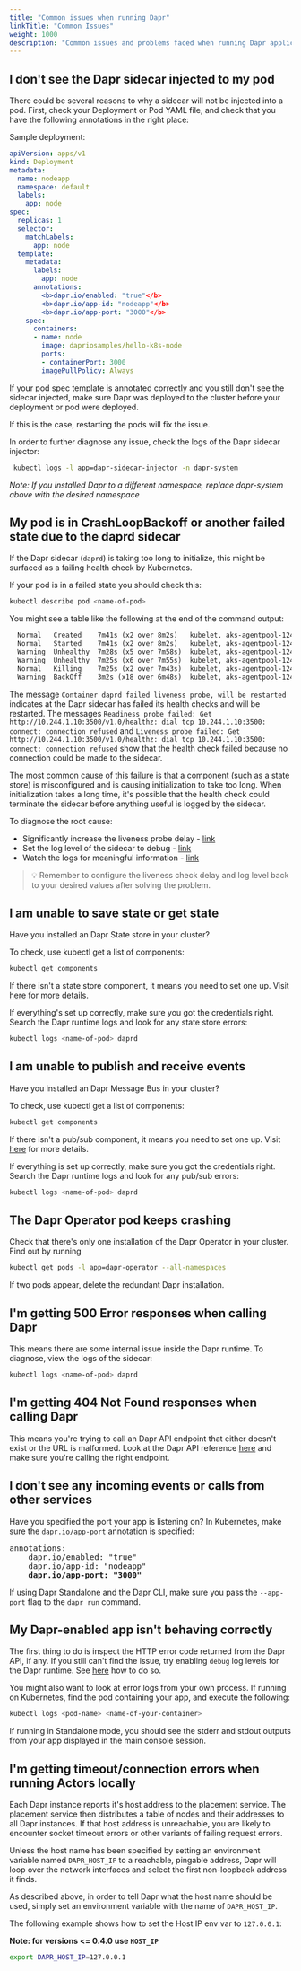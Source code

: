 ```yaml
---
title: "Common issues when running Dapr"
linkTitle: "Common Issues"
weight: 1000
description: "Common issues and problems faced when running Dapr applications"
---
```


## I don't see the Dapr sidecar injected to my pod

There could be several reasons to why a sidecar will not be injected into a pod.
First, check your Deployment or Pod YAML file, and check that you have the following annotations in the right place:

Sample deployment:

```yaml
apiVersion: apps/v1
kind: Deployment
metadata:
  name: nodeapp
  namespace: default
  labels:
    app: node
spec:
  replicas: 1
  selector:
    matchLabels:
      app: node
  template:
    metadata:
      labels:
        app: node
      annotations:
        <b>dapr.io/enabled: "true"</b>
        <b>dapr.io/app-id: "nodeapp"</b>
        <b>dapr.io/app-port: "3000"</b>
    spec:
      containers:
      - name: node
        image: dapriosamples/hello-k8s-node
        ports:
        - containerPort: 3000
        imagePullPolicy: Always
```

If your pod spec template is annotated correctly and you still don't see the sidecar injected, make sure Dapr was deployed to the cluster before your deployment or pod were deployed.

If this is the case, restarting the pods will fix the issue.

In order to further diagnose any issue, check the logs of the Dapr sidecar injector:

```bash
 kubectl logs -l app=dapr-sidecar-injector -n dapr-system
```

*Note: If you installed Dapr to a different namespace, replace dapr-system above with the desired namespace*

## My pod is in CrashLoopBackoff or another failed state due to the daprd sidecar 

If the Dapr sidecar (`daprd`) is taking too long to initialize, this might be surfaced as a failing health check by Kubernetes. 

If your pod is in a failed state you should check this:

```bash
kubectl describe pod <name-of-pod>
```

You might see a table like the following at the end of the command output:

```txt
  Normal   Created    7m41s (x2 over 8m2s)   kubelet, aks-agentpool-12499885-vmss000000  Created container daprd
  Normal   Started    7m41s (x2 over 8m2s)   kubelet, aks-agentpool-12499885-vmss000000  Started container daprd
  Warning  Unhealthy  7m28s (x5 over 7m58s)  kubelet, aks-agentpool-12499885-vmss000000  Readiness probe failed: Get http://10.244.1.10:3500/v1.0/healthz: dial tcp 10.244.1.10:3500: connect: connection refused
  Warning  Unhealthy  7m25s (x6 over 7m55s)  kubelet, aks-agentpool-12499885-vmss000000  Liveness probe failed: Get http://10.244.1.10:3500/v1.0/healthz: dial tcp 10.244.1.10:3500: connect: connection refused
  Normal   Killing    7m25s (x2 over 7m43s)  kubelet, aks-agentpool-12499885-vmss000000  Container daprd failed liveness probe, will be restarted
  Warning  BackOff    3m2s (x18 over 6m48s)  kubelet, aks-agentpool-12499885-vmss000000  Back-off restarting failed container
```

The message `Container daprd failed liveness probe, will be restarted` indicates at the Dapr sidecar has failed its health checks and will be restarted. The messages `Readiness probe failed: Get http://10.244.1.10:3500/v1.0/healthz: dial tcp 10.244.1.10:3500: connect: connection refused` and `Liveness probe failed: Get http://10.244.1.10:3500/v1.0/healthz: dial tcp 10.244.1.10:3500: connect: connection refused` show that the health check failed because no connection could be made to the sidecar.

The most common cause of this failure is that a component (such as a state store) is misconfigured and is causing initialization to take too long. When initialization takes a long time, it's possible that the health check could terminate the sidecar before anything useful is logged by the sidecar.

To diagnose the root cause:

- Significantly increase the liveness probe delay - [link](../../howto/configure-k8s/README.md)
- Set the log level of the sidecar to debug - [link](./logs.md#setting-the-sidecar-log-level)
- Watch the logs for meaningful information - [link](./logs.md#viewing-logs-on-kubernetes)

> :bulb: Remember to configure the liveness check delay and log level back to your desired values after solving the problem.

## I am unable to save state or get state

Have you installed an Dapr State store in your cluster?

To check, use kubectl get a list of components:

```bash
kubectl get components
```

If there isn't a state store component, it means you need to set one up.
Visit [here](../../howto/setup-state-store/setup-redis.md) for more details.

If everything's set up correctly, make sure you got the credentials right.
Search the Dapr runtime logs and look for any state store errors:

```bash
kubectl logs <name-of-pod> daprd
```

## I am unable to publish and receive events

Have you installed an Dapr Message Bus in your cluster?

To check, use kubectl get a list of components:

```bash
kubectl get components
```

If there isn't a pub/sub component, it means you need to set one up.
Visit [here](../../howto/setup-pub-sub-message-broker/README.md) for more details.

If everything is set up correctly, make sure you got the credentials right.
Search the Dapr runtime logs and look for any pub/sub errors:

```bash
kubectl logs <name-of-pod> daprd
```

## The Dapr Operator pod keeps crashing

Check that there's only one installation of the Dapr Operator in your cluster.
Find out by running

```bash
kubectl get pods -l app=dapr-operator --all-namespaces
```

If two pods appear, delete the redundant Dapr installation.

## I'm getting 500 Error responses when calling Dapr

This means there are some internal issue inside the Dapr runtime.
To diagnose, view the logs of the sidecar:

```bash
kubectl logs <name-of-pod> daprd
```

## I'm getting 404 Not Found responses when calling Dapr

This means you're trying to call an Dapr API endpoint that either doesn't exist or the URL is malformed.
Look at the Dapr API reference [here](../../reference/api/README.md) and make sure you're calling the right endpoint.

## I don't see any incoming events or calls from other services

Have you specified the port your app is listening on?
In Kubernetes, make sure the `dapr.io/app-port` annotation is specified:

<pre>
annotations:
    dapr.io/enabled: "true"
    dapr.io/app-id: "nodeapp"
    <b>dapr.io/app-port: "3000"</b>
</pre>

If using Dapr Standalone and the Dapr CLI, make sure you pass the `--app-port` flag to the `dapr run` command.

## My Dapr-enabled app isn't behaving correctly

The first thing to do is inspect the HTTP error code returned from the Dapr API, if any.
If you still can't find the issue, try enabling `debug` log levels for the Dapr runtime. See [here](logs.md) how to do so.

You might also want to look at error logs from your own process. If running on Kubernetes, find the pod containing your app, and execute the following:

```bash
kubectl logs <pod-name> <name-of-your-container>
```

If running in Standalone mode, you should see the stderr and stdout outputs from your app displayed in the main console session.

## I'm getting timeout/connection errors when running Actors locally

Each Dapr instance reports it's host address to the placement service. The placement service then distributes a table of nodes and their addresses to all Dapr instances. If that host address is unreachable, you are likely to encounter socket timeout errors or other variants of failing request errors.

Unless the host name has been specified by setting an environment variable named `DAPR_HOST_IP` to a reachable, pingable address, Dapr will loop over the network interfaces and select the first non-loopback address it finds.

As described above, in order to tell Dapr what the host name should be used, simply set an environment variable with the name of `DAPR_HOST_IP`.

The following example shows how to set the Host IP env var to `127.0.0.1`:

**Note: for versions <= 0.4.0 use `HOST_IP`**

```bash
export DAPR_HOST_IP=127.0.0.1
```

